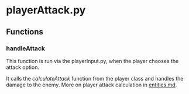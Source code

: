 # playerAttack.py

## Functions

### handleAttack

This function is run via the playerInput.py, when the player chooses the attack option.

It calls the *calculateAttack* function from the player class and handles the damage to the enemy. More on player attack calculation in [entities.md](../entities.md).